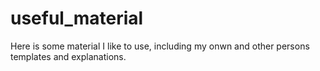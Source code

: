 # useful_material
Here is some material I like to use, including my onwn and other persons templates and explanations.
